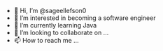 - 👋 Hi, I’m @sageellefson0
- 👀 I’m interested in becoming a software engineer
- 🌱 I’m currently learning Java
- 💞️ I’m looking to collaborate on ...
- 📫 How to reach me ...

<!---
sageellefson0/sageellefson0 is a ✨ special ✨ repository because its `README.md` (this file) appears on your GitHub profile.
You can click the Preview link to take a look at your changes.
--->
